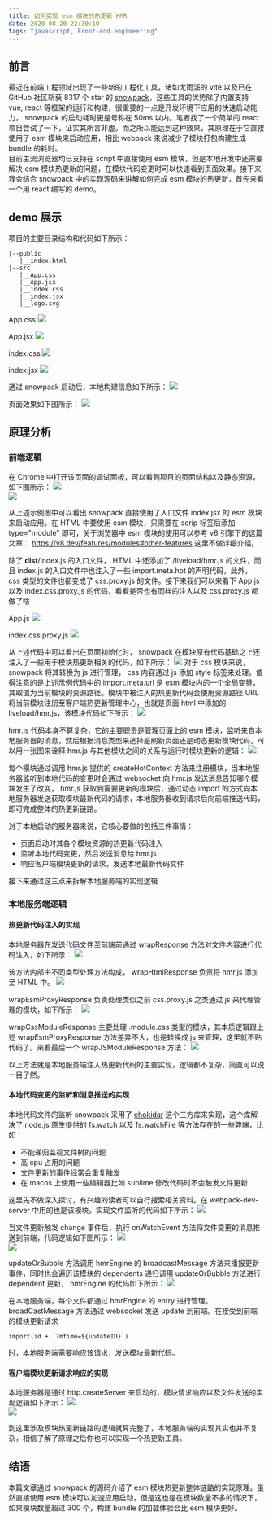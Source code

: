 ```yaml
---
title: 如何实现 esm 模块的热更新 HMR
date: 2020-08-20 22:30:10
tags: "javascript, Front-end engineering"
---
```


## 前言

最近在前端工程领域出现了一些新的工程化工具，诸如尤雨溪的 vite 以及已在 GitHub 社区斩获 8317 个 star 的 [snowpack](https://www.snowpack.dev/#what-is-snowpack%3F)，这些工具的优势除了内置支持 vue, react 等框架的运行和构建，很重要的一点是开发环境下应用的快速启动能力， snowpack 的启动耗时更是号称在 50ms 以内。笔者找了一个简单的 react 项目尝试了一下，证实其所言非虚。而之所以能达到这种效果，其原理在于它直接使用了 esm 模块来启动应用，相比 webpack 来说减少了模块打包构建生成 bundle 的耗时。  
目前主流浏览器均已支持在 script 中直接使用 esm 模块，但是本地开发中还需要解决 esm 模块热更新的问题，在模块代码变更时可以快速看到页面效果。接下来我会结合 snowpack 中的实现源码来讲解如何完成 esm 模块的热更新，首先来看一个用 react 编写的 demo。

## demo 展示

项目的主要目录结构和代码如下所示：
```
|--public
   |__index.html
|--src
   |__App.css
   |__App.jsx
   |__index.css
   |__index.jsx
   |__logo.svg
```  
App.css
![](https://img.alicdn.com/tfs/TB14lolIrj1gK0jSZFOXXc7GpXa-1126-1740.png)  

App.jsx
![](https://img.alicdn.com/tfs/TB13vgoIAT2gK0jSZFkXXcIQFXa-1294-1344.png)  

index.css
![](https://img.alicdn.com/tfs/TB14xSmkcKfxu4jSZPfXXb3dXXa-1666-840.png)

index.jsx
![](https://img.alicdn.com/tfs/TB13e7KX639YK4jSZPcXXXrUFXa-874-912.png)

通过 snowpack 启动后，本地构建信息如下所示：
![](https://img.alicdn.com/tfs/TB1RGkkIxD1gK0jSZFsXXbldVXa-553-166.png)   

页面效果如下图所示：
![](https://img.alicdn.com/tfs/TB1cKhRJkY2gK0jSZFgXXc5OFXa-780-1468.png)

## 原理分析

### 前端逻辑
在 Chrome 中打开该页面的调试面板，可以看到项目的页面结构以及静态资源，如下图所示：
![](https://img.alicdn.com/tfs/TB1sqkiIqL7gK0jSZFBXXXZZpXa-1024-932.png)   
![](https://img.alicdn.com/tfs/TB1aQ7pIuL2gK0jSZFmXXc7iXXa-1228-940.png)  

从上述示例图中可以看出 snowpack 直接使用了入口文件 index.jsx 的 esm 模块来启动应用。在 HTML 中要使用 esm 模块，只需要在 scrip 标签后添加 type="module" 即可，关于浏览器中 esm 模块的使用可以参考 v8 引擎下的这篇文章： https://v8.dev/features/modules#other-features 这里不做详细介绍。  

除了 __dist__/index.js 的入口文件， HTML 中还添加了 /liveload/hmr.js 的文件，而且 index.js 的入口文件中也注入了一些 import.meta.hot 的声明代码，此外， css 类型的文件也都变成了 css.proxy.js 的文件。接下来我们可以来看下 App.js 以及 index.css.proxy.js 的代码，看看是否也有同样的注入以及 css.proxy.js 都做了啥

App.js
![](https://img.alicdn.com/tfs/TB13dlYJfb2gK0jSZK9XXaEgFXa-2048-2280.png)

index.css.proxy.js
![](https://img.alicdn.com/tfs/TB11PacJkL0gK0jSZFtXXXQCXXa-2048-1164.png)  

从上述代码中可以看出在页面初始化时， snowpack 在模块原有代码基础之上还注入了一些用于模块热更新相关的代码，如下所示：
![](https://img.alicdn.com/tfs/TB1DAesJkT2gK0jSZFkXXcIQFXa-1530-588.png)
对于 css 模块来说， snowpack 将其转换为 js 进行管理， css 内容通过 js 添加 style 标签来处理。值得注意的是上述示例代码中的 import.meta.url 是 esm 模块内的一个全局变量，其取值为当前模块的资源路径。模块中被注入的热更新代码会使用资源路径 URL 将当前模块注册至客户端热更新管理中心，也就是页面 html 中添加的 liveload/hmr.js，该模块代码如下所示：
![](https://img.alicdn.com/tfs/TB1v17pkIKfxu4jSZPfXXb3dXXa-1548-5376.png)  

hmr.js 代码本身不算复杂，它的主要职责是管理页面上的 esm 模块，监听来自本地服务器的消息，然后根据消息类型来选择是刷新页面还是动态更新模块代码，可以用一张图来诠释 hmr.js 与其他模块之间的关系与运行时模块更新的逻辑：
![](https://img.alicdn.com/tfs/TB1M.OFJeH2gK0jSZFEXXcqMpXa-1079-747.png)  

每个模块通过调用 hmr.js 提供的 createHotContext 方法来注册模块，当本地服务器监听到本地代码的变更时会通过 websocket 向 hmr.js 发送消息告知哪个模块发生了改变， hmr.js 获取到需要更新的模块后，通过动态 import 的方式向本地服务器发送获取模块最新代码的请求，本地服务器收到请求后向前端推送代码，即可完成整体的热更新链路。

对于本地启动的服务器来说，它核心要做的包括三件事情：
* 页面启动时其各个模块资源的热更新代码注入
* 监听本地代码变更，然后发送消息给 hmr.js
* 响应客户端模块更新的请求，发送本地最新代码文件  

接下来通过这三点来拆解本地服务端的实现逻辑

### 本地服务端逻辑

#### 热更新代码注入的实现
本地服务器在发送代码文件至前端前通过 wrapResponse 方法对文件内容进行代码注入，如下所示：
![](https://img.alicdn.com/tfs/TB1nAl0eOcKOu4jSZKbXXc19XXa-1868-984.png)  

该方法内部由不同类型处理方法构成， wrapHtmlResponse 负责将 hmr.js 添加至 HTML 中。
![](https://img.alicdn.com/tfs/TB1xokQJeH2gK0jSZJnXXaT1FXa-1498-588.png)  

wrapEsmProxyResponse 负责处理类似之前 css.proxy.js 之类通过 js 来代理管理的模块，如下所示：
![](https://img.alicdn.com/tfs/TB1Vz.VJbj1gK0jSZFuXXcrHpXa-1682-1668.png)

wrapCssModuleResponse 主要处理 .module.css 类型的模块，其本质逻辑跟上述 wrapEsmProxyResponse 方法差异不大，也是转换成 js 来管理，这里就不贴代码了。来看最后一个
wrapJSModuleResponse 方法：
![](https://img.alicdn.com/tfs/TB1Aj3WJbj1gK0jSZFuXXcrHpXa-1632-804.png)  

以上方法就是本地服务端注入热更新代码的主要实现，逻辑都不复杂，简直可以说一目了然。  

#### 本地代码变更的监听和消息推送的实现

本地代码文件的监听 snowpack 采用了 [chokidar](https://www.npmjs.com/package/chokidar) 这个三方库来实现，这个库解决了 node.js 原生提供的 fs.watch 以及 fs.watchFile 等方法存在的一些弊端，比如：
* 不能递归监视文件树的问题
* 高 cpu 占用的问题
* 文件更新的事件经常会重复触发  
* 在 macos 上使用一些编辑器比如 sublime 修改代码时不会触发文件更新  

这里先不做深入探讨，有兴趣的读者可以自行搜索相关资料。在 webpack-dev-server 中用的也是该模块。实现文件监听的代码如下所示：
![](https://img.alicdn.com/tfs/TB1UMcRJbr1gK0jSZR0XXbP8XXa-1650-696.png)  

当文件更新触发 change 事件后，执行 onWatchEvent 方法将文件变更的消息推送到前端，代码逻辑如下图所示：
![](https://img.alicdn.com/tfs/TB1VeMZJoY1gK0jSZFCXXcwqXXa-1346-912.png)  
![](https://img.alicdn.com/tfs/TB1S5LjXc4z2K4jSZKPXXXAYpXa-1430-1056.png)

updateOrBubble 方法调用 hmrEngine 的 broadcastMessage 方法来播报更新事件，同时也会遍历该模块的 dependents 递归调用 updateOrBubble 方法进行 dependent 更新， hmrEngine 的代码如下所示：
![](https://img.alicdn.com/tfs/TB1RBA5Jbj1gK0jSZFOXXc7GpXa-1446-3792.png)  

在本地服务端，每个文件都通过 hmrEngine 的 entry 进行管理。 broadCastMessage 方法通过 websocket 发送 update 到前端。在接受到前端的模块更新请求
```
import(id + `?mtime=${updateID}`)
```
时，本地服务端需要响应该请求，发送模块最新代码。

#### 客户端模块更新请求响应的实现
本地服务器是通过 http.createServer 来启动的，模块请求响应以及文件发送的实现逻辑如下所示：
![](https://img.alicdn.com/tfs/TB1A074JXT7gK0jSZFpXXaTkpXa-2048-1308.png)  
![](https://img.alicdn.com/tfs/TB1X7U6JkL0gK0jSZFxXXXWHVXa-1582-660.png)  

到这里涉及模块热更新链路的逻辑就算完整了，本地服务端的实现其实也并不复杂，相信了解了原理之后你也可以实现一个热更新工具。

## 结语

本篇文章通过 snowpack 的源码介绍了 esm 模块热更新整体链路的实现原理。虽然直接使用 esm 模块可以加速应用启动，但是这也是在模块数量不多的情况下，如果模块数量超过 300 个，构建 bundle 的加载体验会比 esm 模块更好。


